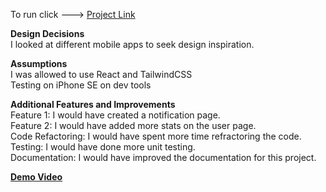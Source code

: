 To run click ---> [Project Link](https://mobile-first-social-trading-app.vercel.app/) 

**Design Decisions**
<br>
I looked at different mobile apps to seek design inspiration.

**Assumptions**
<br>
I was allowed to use React and TailwindCSS<br>
Testing on iPhone SE on dev tools

**Additional Features and Improvements**
<br>
Feature 1: I would have created a notification page.<br>
Feature 2: I would have added more stats on the user page.<br>
Code Refactoring: I would have spent more time refractoring the code.<br>
Testing: I would have done more unit testing.<br>
Documentation: I would have improved the documentation for this project.<br>

**[Demo Video](https://youtu.be/XPjQszYvQJQ)**
